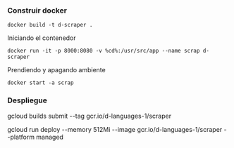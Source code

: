 ### Construir docker 


    docker build -t d-scraper .

Iniciando el contenedor

    docker run -it -p 8000:8080 -v %cd%:/usr/src/app --name scrap d-scraper

Prendiendo y apagando ambiente 

    docker start -a scrap


### Despliegue 



gcloud builds submit --tag gcr.io/d-languages-1/scraper


gcloud run deploy --memory 512Mi --image gcr.io/d-languages-1/scraper --platform managed


